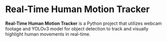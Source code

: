 # Real-Time Human Motion Tracker
 **Real-Time Human Motion Tracker** is a Python project that utilizes webcam footage and YOLOv3 model for object detection to track and visually highlight human movements in real-time.
